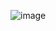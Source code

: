 ![image](https://user-images.githubusercontent.com/101049799/160878951-0253b0ef-75ea-4282-86ab-ed402d5df2b4.png)
